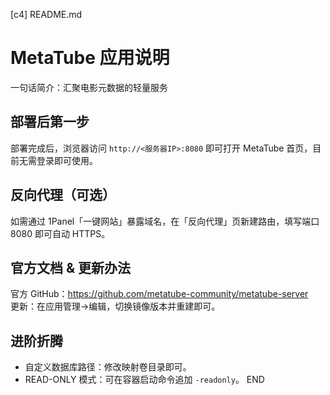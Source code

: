 [c4] README.md
# MetaTube 应用说明

一句话简介：汇聚电影元数据的轻量服务



## 部署后第一步
部署完成后，浏览器访问 `http://<服务器IP>:8080` 即可打开 MetaTube 首页，目前无需登录即可使用。

## 反向代理（可选）
如需通过 1Panel「一键网站」暴露域名，在「反向代理」页新建路由，填写端口 8080 即可自动 HTTPS。

## 官方文档 & 更新办法
官方 GitHub：https://github.com/metatube-community/metatube-server  
更新：在应用管理→编辑，切换镜像版本并重建即可。

## 进阶折腾
- 自定义数据库路径：修改映射卷目录即可。
- READ-ONLY 模式：可在容器启动命令追加 `-readonly`。
END